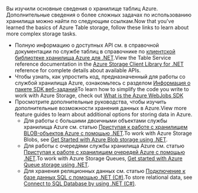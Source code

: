 <span data-ttu-id="0e9b3-101">Вы изучили основные сведения о хранилище таблиц Azure. Дополнительные сведения о более сложных задачах по использованию хранилища можно найти по следующим ссылкам.</span><span class="sxs-lookup"><span data-stu-id="0e9b3-101">Now that you've learned the basics of Azure Table storage, follow these links to learn about more complex storage tasks.</span></span>

* <span data-ttu-id="0e9b3-102">Полную информацию о доступных API см. в справочной документации по службе таблиц в справочнике по [клиентской библиотеке хранилища Azure для .NET](http://go.microsoft.com/fwlink/?LinkID=390731).</span><span class="sxs-lookup"><span data-stu-id="0e9b3-102">View the Table Service reference documentation in the [Azure Storage Client Library for .NET](http://go.microsoft.com/fwlink/?LinkID=390731) reference for complete details about available APIs.</span></span>
* <span data-ttu-id="0e9b3-103">Чтобы узнать, как упростить код, предназначенный для работы со службой хранилища Azure, ознакомьтесь с разделом [Информация о пакете SDK веб-заданий](../articles/app-service-web/websites-dotnet-webjobs-sdk.md)</span><span class="sxs-lookup"><span data-stu-id="0e9b3-103">To learn how to simplify the code you write to work with Azure Storage, check out [What is the Azure WebJobs SDK](../articles/app-service-web/websites-dotnet-webjobs-sdk.md)</span></span>
* <span data-ttu-id="0e9b3-104">Просмотрите дополнительные руководства, чтобы изучить дополнительные возможности хранения данных в Azure.</span><span class="sxs-lookup"><span data-stu-id="0e9b3-104">View more feature guides to learn about additional options for storing data in Azure.</span></span>
  * <span data-ttu-id="0e9b3-105">Для работы с большими двоичными объектами службы хранилища Azure см. статью [Приступая к работе с хранилищем BLOB-объектов Azure с помощью .NET](../articles/storage/blobs/storage-dotnet-how-to-use-blobs.md).</span><span class="sxs-lookup"><span data-stu-id="0e9b3-105">To work with Azure Storage Blobs, see [Get Started with Azure Blob storage using .NET](../articles/storage/blobs/storage-dotnet-how-to-use-blobs.md).</span></span>
  * <span data-ttu-id="0e9b3-106">Для работы с очередями службы хранилища Azure см. статью [Приступая к работе с хранилищем очередей Azure с помощью .NET](../articles/storage/queues/storage-dotnet-how-to-use-queues.md).</span><span class="sxs-lookup"><span data-stu-id="0e9b3-106">To work with Azure Storage Queues, [Get started with Azure Queue storage using .NET](../articles/storage/queues/storage-dotnet-how-to-use-queues.md).</span></span>
  * <span data-ttu-id="0e9b3-107">Для хранения реляционных данных см. статью [Подключение к базе данных SQL с помощью .NET (C#)](../articles/sql-database/sql-database-develop-dotnet-simple.md).</span><span class="sxs-lookup"><span data-stu-id="0e9b3-107">To store relational data, see [Connect to SQL Database by using .NET (C#)](../articles/sql-database/sql-database-develop-dotnet-simple.md).</span></span>

